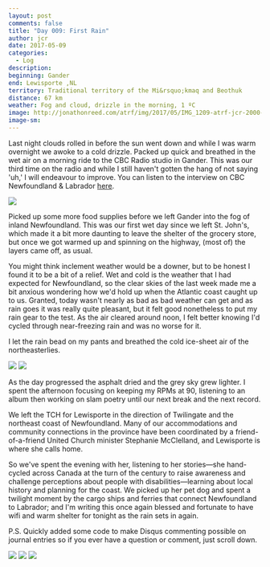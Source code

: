 ```yaml
---
layout: post
comments: false
title: "Day 009: First Rain"
author: jcr
date: 2017-05-09
categories:
  - Log
description: 
beginning: Gander
end: Lewisporte ,NL
territory: Traditional territory of the Mi&rsquo;kmaq and Beothuk
distance: 67 km
weather: Fog and cloud, drizzle in the morning, 1 ºC
image: http://jonathonreed.com/atrf/img/2017/05/IMG_1209-atrf-jcr-2000-web.jpg
image-sm:
---
```


Last night clouds rolled in before the sun went down and while I was warm overnight we awoke to a cold drizzle. Packed up quick and breathed in the wet air on a morning ride to the CBC Radio studio in Gander. This was our third time on the radio and while I still haven't gotten the hang of not saying 'uh,' I will endeavour to improve. You can listen to the interview on CBC Newfoundland &amp; Labrador <a href="http://www.cbc.ca/news/canada/newfoundland-labrador/programs/centralmorning/cyling-snapping-across-canada-1.4106102" target="blank">here</a>. 

<img src="http://jonathonreed.com/atrf/img/2017/05/IMG_0353-atrf-ac-2000-web.jpg">

Picked up some more food supplies before we left Gander into the fog of inland Newfoundland. This was our first wet day since we left St. John's, which made it a bit more daunting to leave the shelter of the grocery store, but once we got warmed up and spinning on the highway, (most of) the layers came off, as usual.

You might think inclement weather would be a downer, but to be honest I found it to be a bit of a relief. Wet and cold is the weather that I had expected for Newfoundland, so the clear skies of the last week made me a bit anxious wondering how we'd hold up when the Atlantic coast caught up to us. Granted, today wasn't nearly as bad as bad weather can get and as rain goes it was really quite pleasant, but it felt good nonetheless to put my rain gear to the test. As the air cleared around noon, I felt better knowing I'd cycled through near-freezing rain and was no worse for it.

I let the rain bead on my pants and breathed the cold ice-sheet air of the northeasterlies. 

<img src="http://jonathonreed.com/atrf/img/2017/05/IMG_1154-atrf-jcr-2000-web.jpg">

<img src="http://jonathonreed.com/atrf/img/2017/05/IMG_1161-atrf-jcr-2000-web.jpg">

As the day progressed the asphalt dried and the grey sky grew lighter. I spent the afternoon focusing on keeping my RPMs at 90, listening to an album then working on slam poetry until our next break and the next record. 

We left the TCH for Lewisporte in the direction of Twilingate and the northeast coast of Newfoundland. Many of our accommodations and community connections in the province have been coordinated by a friend-of-a-friend United Church minister Stephanie McClelland, and Lewisporte is where she calls home.

So we've spent the evening with her, listening to her stories—she hand-cycled across Canada at the turn of the century to raise awareness and challenge perceptions about people with disabilities—learning about local history and planning for the coast. We picked up her pet dog and spent a twilight moment by the cargo ships and ferries that connect Newfoundland to Labrador; and I'm writing this once again blessed and fortunate to have wifi and warm shelter for tonight as the rain sets in again.

P.S. Quickly added some code to make Disqus commenting possible on journal entries so if you ever have a question or comment, just scroll down.

<img src="http://jonathonreed.com/atrf/img/2017/05/IMG_1217-atrf-jcr-2000-web.jpg">

<img src="http://jonathonreed.com/atrf/img/2017/05/IMG_1209-atrf-jcr-2000-web.jpg">

<img src="http://jonathonreed.com/atrf/img/2017/05/IMG_1206-atrf-jcr-2000-web.jpg">